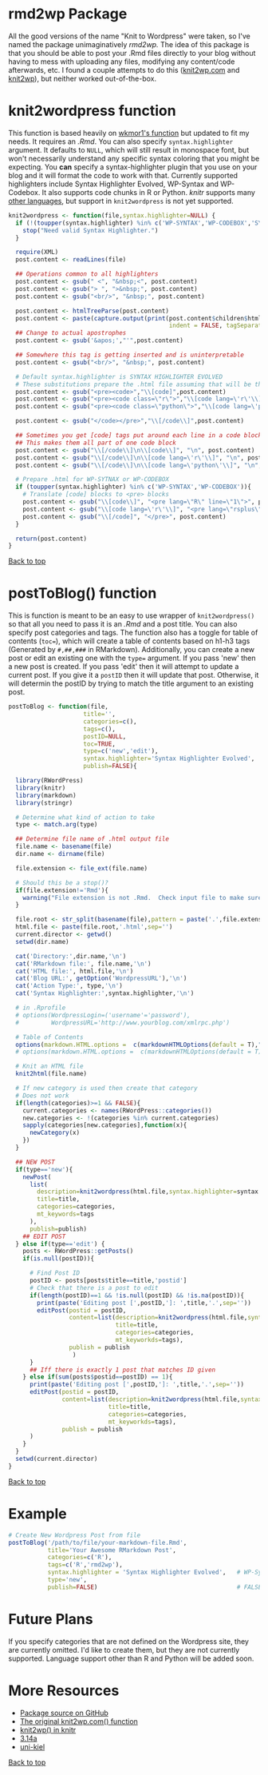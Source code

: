 
# rmd2wp Package
All the good versions of the name "Knit to Wordpress" were taken, so I've named the package unimaginatively *rmd2wp.*  The idea of this package is that you should be able to post your .Rmd files directly to your blog without having to mess with uploading any files, modifying any content/code afterwards, etc.  I found a couple attempts to do this ([knit2wp.com](https://wkmor1.wordpress.com/2012/07/01/rchievement-of-the-day-3-bloggin-from-r-14/) and [knit2wp](http://yihui.name/knitr/demo/wordpress/)), but neither worked out-of-the-box.


# knit2wordpress function
This function is based heavily on [wkmor1's function](https://wkmor1.wordpress.com/2012/07/01/rchievement-of-the-day-3-bloggin-from-r-14/) but updated to fit my needs.  It requires an *.Rmd*.  You can also specify `syntax.highlighter` argument.  It defaults to `NULL`, which will still result in monospace font, but won't necessarily understand any specific syntax coloring that you might be expecting.  You **can** specify a syntax-highlighter plugin that you use on your blog and it will format the code to work with that.  Currently supported highlighters include Syntax Highlighter Evolved, WP-Syntax and WP-Codebox.  It also supports code chunks in R or Python.  *knitr* supports many [other languages](http://yihui.name/knitr/demo/engines/), but support in `knit2wordpress` is not yet supported.


```r
knit2wordpress <- function(file,syntax.highlighter=NULL) {
  if (!(toupper(syntax.highlighter) %in% c('WP-SYNTAX','WP-CODEBOX','SYNTAX HIGHLIGHTER EVOLVED'))){
    stop("Need valid Syntax Highlighter.")
  }

  require(XML)
  post.content <- readLines(file)

  ## Operations common to all highlighters
  post.content <- gsub(" <", "&nbsp;<", post.content)
  post.content <- gsub("> ", ">&nbsp;", post.content)
  post.content <- gsub("<br/>", "&nbsp;", post.content)

  post.content <- htmlTreeParse(post.content)
  post.content <- paste(capture.output(print(post.content$children$html$children$body,
                                             indent = FALSE, tagSeparator = "")), collapse = "\n")
  ## Change to actual apostrophes
  post.content <- gsub('&apos;',"'",post.content)

  ## Somewhere this tag is getting inserted and is uninterpretable
  post.content <- gsub("<br/>", "&nbsp;", post.content)

  # Default syntax.highlighter is SYNTAX HIGHLIGHTER EVOLVED
  # These substitutions prepare the .html file assuming that will be the interpreter
  post.content <- gsub("<pre><code>","\\[code]",post.content)
  post.content <- gsub("<pre><code class=\"r\">","\\[code lang=\'r\'\\]",post.content)
  post.content <- gsub("<pre><code class=\"python\">","\\[code lang=\'python\'\\]",post.content)

  post.content <- gsub("</code></pre>","\\[/code\\]",post.content)

  ## Sometimes you get [code] tags put around each line in a code block.
  ## This makes them all part of one code block
  post.content <- gsub("\\[/code\\]\n\\[code\\]", "\n", post.content)
  post.content <- gsub("\\[/code\\]\n\\[code lang=\'r\'\\]", "\n", post.content)
  post.content <- gsub("\\[/code\\]\n\\[code lang=\'python\'\\]", "\n", post.content)

  # Prepare .html for WP-SYTNAX or WP-CODEBOX
  if (toupper(syntax.highlighter) %in% c('WP-SYNTAX','WP-CODEBOX')){
    # Translate [code] blocks to <pre> blocks
    post.content <- gsub("\\[code\\]", "<pre lang=\"R\" line=\"1\">", post.content)
    post.content <- gsub("\\[code lang=\'r\'\\]", "<pre lang=\"rsplus\" line=\"1\">", post.content)
    post.content <- gsub("\\[/code]", "</pre>", post.content)
  }

  return(post.content)
}
```

<a href="#top">Back to top</a>


# postToBlog() function

This is function is meant to be an easy to use wrapper of `knit2wordpress()` so that all you need to pass it is an *.Rmd* and a post title.  You can also specify post categories and tags.  The function also has a toggle for table of contents (`toc=`), which will create a table of contents based on h1-h3 tags (Generated by `#,##,###` in RMarkdown). Additionally, you can create a new post or edit an existing one with the `type=` argument.  If you pass 'new' then a new post is created.  If you pass 'edit' then it will attempt to update a current post.  If you give it a `postID` then it will update that post.  Otherwise, it will determin the postID by trying to match the title argument to an existing post.


```r
postToBlog <- function(file,
                     title='',
                     categories=c(),
                     tags=c(),
                     postID=NULL,
                     toc=TRUE,
                     type=c('new','edit'),
                     syntax.highlighter='Syntax Highlighter Evolved',
                     publish=FALSE){

  library(RWordPress)
  library(knitr)
  library(markdown)
  library(stringr)

  # Determine what kind of action to take
  type <- match.arg(type)

  ## Determine file name of .html output file
  file.name <- basename(file)
  dir.name <- dirname(file)

  file.extension <- file_ext(file.name)

  # Should this be a stop()?
  if(file.extension!='Rmd'){
    warning("File extension is not .Rmd.  Check input file to make sure it is correct format.")
  }

  file.root <- str_split(basename(file),pattern = paste('.',file.extension,sep=''))[[1]][1]
  html.file <- paste(file.root,'.html',sep='')
  current.director <- getwd()
  setwd(dir.name)

  cat('Directory:',dir.name,'\n')
  cat('RMarkdown file:', file.name,'\n')
  cat('HTML file:', html.file,'\n')
  cat('Blog URL:', getOption('WordpressURL'),'\n')
  cat('Action Type:', type,'\n')
  cat('Syntax Highlighter:',syntax.highlighter,'\n')

  # in .Rprofile
  # options(WordpressLogin=('username'='password'),
  #         WordpressURL='http://www.yourblog.com/xmlrpc.php')

  # Table of Contents
  options(markdown.HTML.options =  c(markdownHTMLOptions(default = T),"toc","hard_wrap"))
  # options(markdown.HTML.options =  c(markdownHTMLOptions(default = T),"number_sections"))

  # Knit an HTML file
  knit2html(file.name)

  # If new category is used then create that category
  # Does not work
  if(length(categories)>=1 && FALSE){
    current.categories <- names(RWordPress::categories())
    new.categories <- !(categories %in% current.categories)
    sapply(categories[new.categories],function(x){
      newCategory(x)
    })
  }

  ## NEW POST
  if(type=='new'){
    newPost(
      list(
        description=knit2wordpress(html.file,syntax.highlighter=syntax.highlighter),
        title=title,
        categories=categories,
        mt_keywords=tags
      ),
      publish=publish)
    ## EDIT POST
  } else if(type=='edit') {
    posts <- RWordPress::getPosts()
    if(is.null(postID)){

      # Find Post ID
      postID <- posts[posts$title==title,'postid']
      # Check that there is a post to edit
      if(length(postID)==1 && !is.null(postID) && !is.na(postID)){
        print(paste('Editing post [',postID,']: ',title,'.',sep=''))
        editPost(postid = postID,
                 content=list(description=knit2wordpress(html.file,syntax.highlighter=syntax.highlighter),
                              title=title,
                              categories=categories,
                              mt_keyworkds=tags),
                 publish = publish
                  )
      }
      ## Iff there is exactly 1 post that matches ID given
    } else if(sum(posts$postid==postID) == 1){
      print(paste('Editing post [',postID,']: ',title,'.',sep=''))
      editPost(postid = postID,
               content=list(description=knit2wordpress(html.file,syntax.highlighter=syntax.highlighter),
                            title=title,
                            categories=categories,
                            mt_keyworkds=tags),
               publish = publish
      )
    }
  }
  setwd(current.director)
}
```

<a href="#top">Back to top</a>

# Example


```r
# Create New Wordpress Post from file
postToBlog('/path/to/file/your-markdown-file.Rmd',
           title='Your Awesome RMarkdown Post',
           categories=c('R'),
           tags=c('R','rmd2wp'),
           syntax.highlighter = 'Syntax Highlighter Evolved',   # WP-Syntax and WP-CodeBox also supported, case-insensitive 
           type='new',
           publish=FALSE)                                       # FALSE Will upload file as a draft
```

# Future Plans
If you specify categories that are not defined on the Wordpress site, they are currently omitted.  I'd like to create them, but they are not currently supported.  Language support other than R and Python will be added soon.

# More Resources
- [Package source on GitHub](https://github.com/rweyant/rmd2wp)
- [The original knit2wp.com() function](https://wkmor1.wordpress.com/2012/07/01/rchievement-of-the-day-3-bloggin-from-r-14/)
- [knit2wp() in knitr](http://yihui.name/knitr/demo/wordpress/)
- [3.14a](http://3.14a.ch/archives/2015/03/08/how-to-publish-with-r-markdown-in-wordpress/)
- [uni-kiel](http://www.uni-kiel.de/psychologie/rexrepos/posts/rerWorkflowWP.html)

<a href="#top">Back to top</a>

